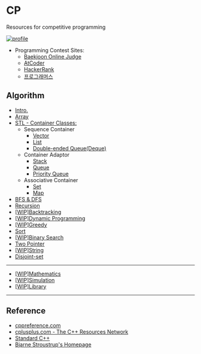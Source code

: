 # CP
Resources for competitive programming

[![profile](http://mazassumnida.wtf/api/v2/generate_badge?boj=msjeong)](https://www.acmicpc.net/user/msjeong)

* Programming Contest Sites:
	* [Baekjoon Online Judge](https://www.acmicpc.net/)
	* [AtCoder](https://atcoder.jp/)
	* [HackerRank](https://www.hackerrank.com/dashboard/)
    * [프로그래머스](https://programmers.co.kr/)

## Algorithm
* [Intro.](/intro/)
* [Array](/array/)
* [STL - Container Classes:](/stl/)
    * Sequence Container
        * [Vector](/stl/vector/)
        * [List](/stl/list/)
        * [Double-ended Queue(Deque)](/stl/deque/)
    * Container Adaptor
        * [Stack](/stl/stack/)
        * [Queue](/stl/queue/)
        * [Priority Queue](/stl/priority_queue_heap/)
    * Associative Container
        * [Set](/stl/set/)
        * [Map](/stl/map/)
* [BFS & DFS](/bfs_dfs/)
* [Recursion](/recursion/)
* [[WIP]Backtracking](/backtracking/)
* [[WIP]Dynamic Programming](/dp/)
* [[WIP]Greedy](/greedy/)
* [Sort](/sort/)
* [[WIP]Binary Search](/binary_search/)
* [Two Pointer](/two_pointer/)
* [[WIP]String](/string/)
* [Disjoint-set](/disjoint-set/)
---
* [[WIP]Mathematics](/math/)
* [[WIP]Simulation](/simulation/)
* [[WIP]Library](/library/)
---

## Reference
* [cppreference.com](https://en.cppreference.com/w/)
* [cplusplus.com - The C++ Resources Network](https://cplusplus.com/)
* [Standard C++](https://isocpp.org/)
* [Bjarne Stroustrup's Homepage](https://www.stroustrup.com/)